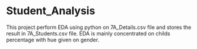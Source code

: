 # Student_Analysis
This project perform EDA using python on 7A_Details.csv file and stores the result in 7A_Students.csv file. EDA is mainly concentrated on childs percentage with hue given on gender.
